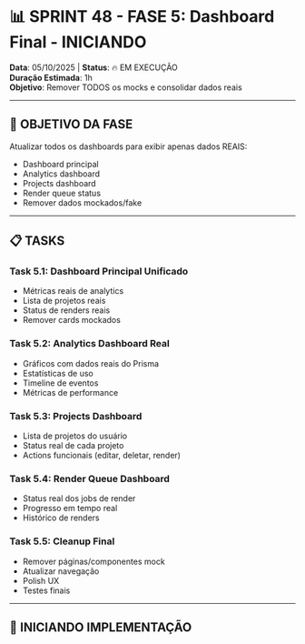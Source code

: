 
# 📊 SPRINT 48 - FASE 5: Dashboard Final - INICIANDO

**Data**: 05/10/2025 | **Status**: 🔥 EM EXECUÇÃO  
**Duração Estimada**: 1h  
**Objetivo**: Remover TODOS os mocks e consolidar dados reais

---

## 🎯 OBJETIVO DA FASE

Atualizar todos os dashboards para exibir apenas dados REAIS:
- Dashboard principal
- Analytics dashboard
- Projects dashboard
- Render queue status
- Remover dados mockados/fake

---

## 📋 TASKS

### Task 5.1: Dashboard Principal Unificado
- Métricas reais de analytics
- Lista de projetos reais
- Status de renders reais
- Remover cards mockados

### Task 5.2: Analytics Dashboard Real
- Gráficos com dados reais do Prisma
- Estatísticas de uso
- Timeline de eventos
- Métricas de performance

### Task 5.3: Projects Dashboard
- Lista de projetos do usuário
- Status real de cada projeto
- Actions funcionais (editar, deletar, render)

### Task 5.4: Render Queue Dashboard
- Status real dos jobs de render
- Progresso em tempo real
- Histórico de renders

### Task 5.5: Cleanup Final
- Remover páginas/componentes mock
- Atualizar navegação
- Polish UX
- Testes finais

---

## 🚀 INICIANDO IMPLEMENTAÇÃO
